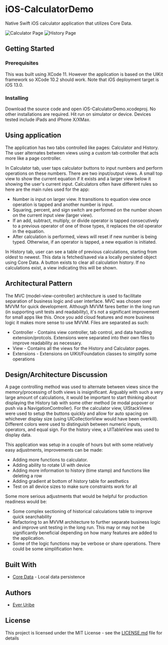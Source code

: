 # iOS-CalculatorDemo

Native Swift iOS calculator application that utilizes Core Data.

![Calculator Page](Calculator.PNG)
![History Page](History.PNG)

## Getting Started

### Prerequisites

This was built using XCode 11. However the application is based on the UIKit framework so XCode 10.2 should work.  Note that iOS deployment target is iOS 13.0.

### Installing

Download the source code and open iOS-CalculatorDemo.xcodeproj. No other installations are required. Hit run on simulator or device. Devices tested include iPads and iPhone X/XMax. 

## Using application

The application has two tabs controlled like pages: Calculator and History. The user alternates between views using a custom tab controller that acts more like a page controller. 

In Calculator tab, user taps calculator buttons to input numbers and perform operations on these numbers. There are two input/output views. A small top view to show the current equation if it exists and a larger view below it showing the user's current input. Calculators often have different rules so here are the main rules used for the app:
* Number is input on larger view. It transitions to equation view once operation is tapped and another number is input.
* Squaring, percent, and sign switch are performed on the number shown on the current input view (larger view).
* If an add, subtract, multiply, or divide operator is tapped consecutively to a previous operator of one of those types, it replaces the old operator in the equation.
* After calculation is performed, views will reset if new number is being typed. Otherwise, if an operator is tapped, a new equation is initiated. 

In History tab, user can see a table of previous calculations, starting from oldest to newest. This data is fetched/saved via a locally persisted object using Core Data. A button exists to clear all calculation history. If no calculations exist, a view indicating this will be shown. 

## Architectural Pattern

The MVC (model-view-controller) architecture is used to facilitate separation of business logic and user interface. MVC was chosen over MVVM for quick development. Although MVVM fares better in the long run (in supporting unit tests and readability), it's not a significant improvement for small apps like this. Once you add cloud features and more business logic it makes more sense to use MVVM. Files are separated as such:
* Controller - Contains view controller, tab control, and data handling extension/protcols. Extensions were separated into their own files to improve readability as necessary.
* View - Contains all the views for the History and Calculator pages.
* Extensions - Extensions on UIKit/Foundation classes to simplify some operations

## Design/Architecture Discussion
A page controlling method was used to alternate between views since the memory/processing of both views is insignificant. Arguably with such a very large amount of calculations, it would be important to start thinking about displaying the History tab with some other method (ie modal popover or push via a NavigationController). For the calculator view, UIStackViews were used to setup the buttons quickly and allow for auto spacing on whichever display size (using UICollectionView would have been overkill). Different colors were used to distinguish between numeric inputs, operators, and equal sign. For the history view, a UITableView was used to display data. 

This application was setup in a couple of hours but with some relatively easy adjustments, improvements can be made:
* Adding more functions to calculator.
* Adding ability to rotate UI with device
* Adding more information to history (time stamp) and functions like deleting a row
* Adding gradient at bottom of history table for aesthetics
* Test on all device sizes to make sure constraints work for all 

Some more serious adjustments that would be helpful for production readiness would be: 
* Some complex sectioning of historical calculations table to improve quick searchability
* Refactoring to an MVVM architecture to further separate business logic and improve unit testing in the long run. This may or may not be significantly beneficial depending on how many features are added to the application. 
* Some of the logic functions may be verbose or share operations. There could be some simplification here. 

## Built With

* [Core Data](https://developer.apple.com/documentation/coredata) - Local data persistence

## Authors

* [Ever Uribe](https://github.com/everuribe)

## License

This project is licensed under the MIT License - see the [LICENSE.md](LICENSE.md) file for details


